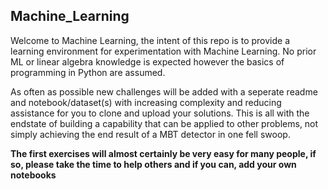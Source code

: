 ## Machine_Learning

Welcome to Machine Learning, the intent of this repo is to provide a learning environment for 
experimentation with Machine Learning. No prior ML or linear algebra knowledge is expected however
the basics of programming in Python are assumed.

As often as possible new challenges will be added with a seperate readme and notebook/dataset(s)
with increasing complexity and reducing assistance for you to clone and upload your solutions.
This is all with the endstate of building a capability that can be applied to other problems, not
simply achieving the end result of a MBT detector in one fell swoop.

**The first exercises will almost certainly be very easy for many people, if so, please take the time to help
others and if you can, add your own notebooks**

